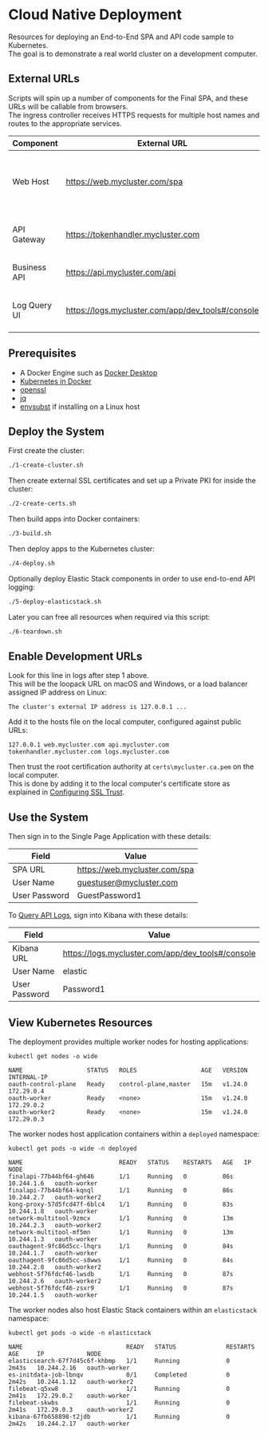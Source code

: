# Cloud Native Deployment

Resources for deploying an End-to-End SPA and API code sample to Kubernetes.\
The goal is to demonstrate a real world cluster on a development computer.

## External URLs

Scripts will spin up a number of components for the Final SPA, and these URLs will be callable from browsers.\
The ingress controller receives HTTPS requests for multiple host names and routes to the appropriate services.

| Component | External URL | Description |
| --------- | ------------ | ----------- |
| Web Host | https://web.mycluster.com/spa | A development host to serve web static content for the SPA |
| API Gateway | https://tokenhandler.mycluster.com | An API gateway base URL for the SPA |
| Business API | https://api.mycluster.com/api | The public base URL for APIs |
| Log Query UI | https://logs.mycluster.com/app/dev_tools#/console | The Kibana UI used to analyze API logs |

## Prerequisites

- A Docker Engine such as [Docker Desktop](https://www.docker.com/products/docker-desktop)
- [Kubernetes in Docker](https://kind.sigs.k8s.io/docs/user/quick-start/)
- [openssl](https://www.openssl.org/)
- [jq](https://github.com/stedolan/jq)
- [envsubst](https://github.com/a8m/envsubst) if installing on a Linux host

## Deploy the System

First create the cluster:

```bash
./1-create-cluster.sh
```

Then create external SSL certificates and set up a Private PKI for inside the cluster:

```bash
./2-create-certs.sh
```

Then build apps into Docker containers:

```bash
./3-build.sh
```

Then deploy apps to the Kubernetes cluster:

```bash
./4-deploy.sh
```

Optionally deploy Elastic Stack components in order to use end-to-end API logging:

```bash
./5-deploy-elasticstack.sh
```

Later you can free all resources when required via this script:

```bash
./6-teardown.sh
```

## Enable Development URLs

Look for this line in logs after step 1 above.\
This will be the loopack URL on macOS and Windows, or a load balancer assigned IP address on Linux:

```text
The cluster's external IP address is 127.0.0.1 ...
```

Add it to the hosts file on the local computer, configured against public URLs:

```text
127.0.0.1 web.mycluster.com api.mycluster.com tokenhandler.mycluster.com logs.mycluster.com
```

Then trust the root certification authority at `certs\mycluster.ca.pem` on the local computer.\
This is done by adding it to the local computer's certificate store as explained in [Configuring SSL Trust](https://authguidance.com/developer-ssl-setup#os-ssl-trust).

## Use the System

Then sign in to the Single Page Application with these details:

| Field | Value |
| ----- | ----- |
| SPA URL | https://web.mycluster.com/spa |
| User Name | guestuser@mycluster.com |
| User Password | GuestPassword1 |

To [Query API Logs](https://authguidance.com/2019/08/02/intelligent-api-platform-analysis/), sign into Kibana with these details:

| Field | Value |
| ---------- | ----- |
| Kibana URL | https://logs.mycluster.com/app/dev_tools#/console |
| User Name | elastic |
| User Password | Password1 |

## View Kubernetes Resources

The deployment provides multiple worker nodes for hosting applications:

```text
kubectl get nodes -o wide

NAME                  STATUS   ROLES                  AGE   VERSION   INTERNAL-IP
oauth-control-plane   Ready    control-plane,master   15m   v1.24.0   172.29.0.4
oauth-worker          Ready    <none>                 15m   v1.24.0   172.29.0.2
oauth-worker2         Ready    <none>                 15m   v1.24.0   172.29.0.3
```

The worker nodes host application containers within a `deployed` namespace:

```text
kubectl get pods -o wide -n deployed

NAME                           READY   STATUS    RESTARTS   AGE   IP           NODE
finalapi-77b44bf64-gh646       1/1     Running   0          86s   10.244.1.6   oauth-worker
finalapi-77b44bf64-kqnql       1/1     Running   0          86s   10.244.2.7   oauth-worker2
kong-proxy-57d5fcd47f-6blc4    1/1     Running   0          83s   10.244.1.8   oauth-worker
network-multitool-9zmcx        1/1     Running   0          13m   10.244.2.3   oauth-worker2
network-multitool-mf5mn        1/1     Running   0          13m   10.244.1.3   oauth-worker
oauthagent-9fc86d5cc-lhqrs     1/1     Running   0          84s   10.244.1.7   oauth-worker
oauthagent-9fc86d5cc-s8wws     1/1     Running   0          84s   10.244.2.8   oauth-worker2
webhost-5f76fdcf46-lwsdb       1/1     Running   0          87s   10.244.2.6   oauth-worker2
webhost-5f76fdcf46-zsxr9       1/1     Running   0          87s   10.244.1.5   oauth-worker
```

The worker nodes also host Elastic Stack containers within an `elasticstack` namespace:

```text
kubectl get pods -o wide -n elasticstack

NAME                             READY   STATUS              RESTARTS   AGE     IP            NODE
elasticsearch-67f7d45c6f-khbmp   1/1     Running             0          2m43s   10.244.2.16   oauth-worker
es-initdata-job-lbnqv            0/1     Completed           0          2m42s   10.244.1.12   oauth-worker2
filebeat-q5xw8                   1/1     Running             0          2m41s   172.29.0.2    oauth-worker
filebeat-skwbs                   1/1     Running             0          2m41s   172.29.0.3    oauth-worker2
kibana-67fb658898-t2jdb          1/1     Running             0          2m42s   10.244.2.17   oauth-worker
```
